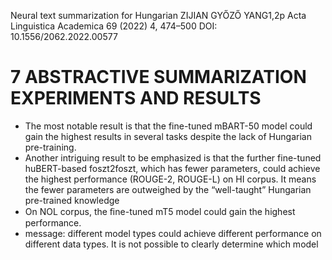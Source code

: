 Neural text summarization for Hungarian
ZIJIAN GYŐZŐ YANG1,2p
Acta Linguistica Academica 69 (2022) 4, 474–500 DOI: 10.1556/2062.2022.00577

# 7 ABSTRACTIVE SUMMARIZATION EXPERIMENTS AND RESULTS

* The most notable result is that the fine-tuned mBART-50 model could gain the
  highest results in several tasks despite the lack of Hungarian pre-training.
* Another intriguing result to be emphasized is that the further fine-tuned
  huBERT-based foszt2foszt, which has fewer parameters, could achieve the
  highest performance (ROUGE-2, ROUGE-L) on HI corpus. It means the fewer
  parameters are outweighed by the “well-taught” Hungarian pre-trained
  knowledge
* On NOL corpus, the ﬁne-tuned mT5 model could gain the highest performance.
* message: different model types could achieve different performance on
  different data types. It is not possible to clearly determine which model
